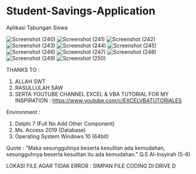 # Student-Savings-Application
Aplikasi Tabungan Siswa

![Screenshot (240)](https://user-images.githubusercontent.com/57186921/230714773-60ea7a8d-ab9f-4aa8-a938-7245b9431c09.png)
![Screenshot (241)](https://user-images.githubusercontent.com/57186921/230714776-f04a8e4f-eca8-497d-9373-d5d70e60f617.png)
![Screenshot (242)](https://user-images.githubusercontent.com/57186921/230714777-fe7407b4-ec74-4515-ae94-f7c2ac0aacd2.png)
![Screenshot (243)](https://user-images.githubusercontent.com/57186921/230714778-c96d7a37-9cac-4faf-b84f-d3a607125cdf.png)
![Screenshot (244)](https://user-images.githubusercontent.com/57186921/230714779-bcf85a2a-d42f-4b58-8359-07246454f507.png)
![Screenshot (245)](https://user-images.githubusercontent.com/57186921/230714780-0e7f2d77-f70e-447b-990d-981f3d6963eb.png)
![Screenshot (246)](https://user-images.githubusercontent.com/57186921/230714781-eea0255e-403e-4366-952b-62756f1db253.png)
![Screenshot (247)](https://user-images.githubusercontent.com/57186921/230714782-d93a27e8-d803-456d-ac07-a1c3a55ac869.png)
![Screenshot (248)](https://user-images.githubusercontent.com/57186921/230714783-fff2fb32-a4e6-408b-b993-5b4b28dfe4b9.png)
![Screenshot (249)](https://user-images.githubusercontent.com/57186921/230714784-1341daea-db88-4c16-8844-7eca9c749633.png)
![Screenshot (250)](https://user-images.githubusercontent.com/57186921/230714785-d1aa1892-4146-4dc4-810e-f6287714cc49.png)

THANKS TO :

1. ALLAH SWT
2. RASULLULAH SAW
3. SERTA YOUTUBE CHANNEL EXCEL & VBA TUTORIAL FOR MY INSPIRATION : https://www.youtube.com/c/EXCELVBATUTORIALES

Environment :

1. Delphi 7 (Full No Add Other Component)
2. Ms. Access 2019 (Database)
3. Operating System Windows 10 (64bit)

Quote : "Maka sesungguhnya beserta kesulitan ada kemudahan, sesungguhnya beserta kesulitan itu ada kemudahan." Q.S Al-Insyirah (5-6)

LOKASI FILE AGAR TIDAK ERROR : SIMPAN FILE CODING DI DRIVE D
